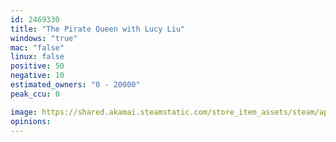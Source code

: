 ```yaml
---
id: 2469330
title: "The Pirate Queen with Lucy Liu"
windows: "true"
mac: "false"
linux: false
positive: 50
negative: 10
estimated_owners: "0 - 20000"
peak_ccu: 0

image: https://shared.akamai.steamstatic.com/store_item_assets/steam/apps/2469330/header.jpg?t=1723808459
opinions:
---
```


